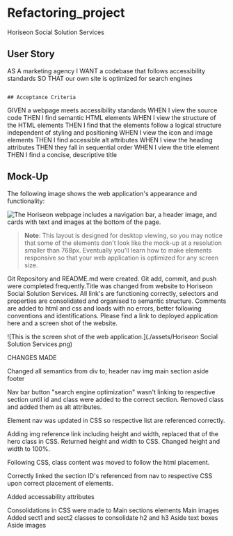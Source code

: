 # Refactoring_project

Horiseon Social Solution Services

## User Story

AS A marketing agency
I WANT a codebase that follows accessibility standards
SO THAT our own site is optimized for search engines
```

## Acceptance Criteria

```
GIVEN a webpage meets accessibility standards
WHEN I view the source code
THEN I find semantic HTML elements
WHEN I view the structure of the HTML elements
THEN I find that the elements follow a logical structure independent of styling and positioning
WHEN I view the icon and image elements
THEN I find accessible alt attributes
WHEN I view the heading attributes
THEN they fall in sequential order
WHEN I view the title element
THEN I find a concise, descriptive title

## Mock-Up

The following image shows the web application's appearance and functionality:

![The Horiseon webpage includes a navigation bar, a header image, and cards with text and images at the bottom of the page.](./Assets/01-html-css-git-homework-demo.png)

> **Note**: This layout is designed for desktop viewing, so you may notice that some of the elements don't look like the mock-up at a resolution smaller than 768px. Eventually you'll learn how to make elements responsive so that your web application is optimized for any screen size.

Git Repository and README.md were created. Git add, commit, and push were completed frequently.Title was changed from website to Horiseon Social Solution Services. All link's are functioning correctly, selectors and properties are consolidated and organised to semantic structure. Comments are added to html and css and loads with no errors, better following conventions and identifications. Please find a link to deployed application here and a screen shot of the website.

![This is the screen shot of the web application.](./assets/Horiseon Social Solution Services.png)


CHANGES MADE

Changed all semantics from div to;
header
nav
img
main
section
aside
footer

Nav bar button "search engine optimization" wasn't linking to respective section until id and class were added to the correct section.
    Removed class and added them as alt attributes.

Element nav was updated in CSS so respective list are referenced correctly.

Adding img reference link including height and width, replaced that of the hero class in CSS.
    Returned height and width to CSS.
    Changed height and width to 100%.

Following CSS, class content was moved to follow the html placement.

Correctly linked the section ID's referenced from nav to respective CSS upon correct placement of elements.

Added accessability attributes

Consolidations in CSS were made to 
Main sections elements
Main images
Added sect1 and sect2 classes to consolidate h2 and h3
Aside text boxes
Aside images

